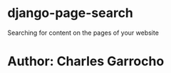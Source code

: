 django-page-search
==================

Searching for content on the pages of your website

# Author: Charles Garrocho

